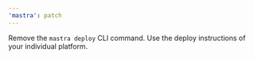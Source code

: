 ```yaml
---
'mastra': patch
---
```


Remove the `mastra deploy` CLI command. Use the deploy instructions of your individual platform.
